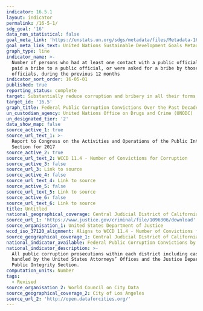 ```yaml
---
indicator: 16.5.1
layout: indicator
permalink: /16-5-1/
sdg_goal: '16'
data_non_statistical: false
goal_meta_link: 'https://unstats.un.org/sdgs/metadata/files/Metadata-16-05-01.pdf'
goal_meta_link_text: United Nations Sustainable Development Goals Metadata (pdf 1361kB)
graph_type: line
indicator_name: >-
  Number of persons who had at least one contact with a public official and who
  paid a bribe to a public official, or were asked for a bribe by those public
  officials, during the previous 12 months
indicator_sort_order: 16-05-01
published: true
reporting_status: complete
target: Substantially reduce corruption and bribery in all their forms
target_id: '16.5'
graph_title: Federal Public Corruption Convictions Over the Past Decade
un_custodian_agency: United Nations Office on Drugs and Crime (UNODC)
un_designated_tier: '2'
data_show_map: false
source_active_1: true
source_url_text_1: >-
  Report to Congress on the Activities and Operations of the Public Integrity
  Section for 2017
source_active_2: true
source_url_text_2: WCCD 11.4 - Number of Convictions for Corruption
source_active_3: false
source_url_3: Link to source
source_active_4: false
source_url_text_4: Link to source
source_active_5: false
source_url_text_5: Link to source
source_active_6: false
source_url_text_6: Link to source
title: Untitled
national_geographical_coverage: Central Judicial District of California (Los Angeles)
source_url_1: 'https://www.justice.gov/criminal/file/1096306/download'
source_organisation_1: United States Department of Justice
wccd_iso_37120_alignment: Aligns to WCCD 11.4 - Number of Convictions for Corruption
source_geographical_coverage_1: Central Judicial District of California (Los Angeles)
national_indicator_available: Federal Public Corruption Convictions by District Over the Past Decade
national_indicator_description: >-
  All public corruption prosecutions within each district including cases
  handled by the United States Attorneys’ Offices and the Justice Department's
  Public Integrity Section.
computation_units: Number
tags:
  - Revised
source_organisation_2: World Council on City Data
source_geographical_coverage_2: City of Los Angeles
source_url_2: 'http://open.dataforcities.org/'
---
```

